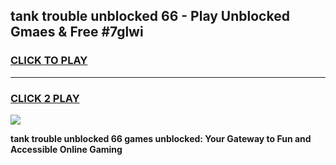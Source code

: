 
## tank trouble unblocked 66 - Play Unblocked Gmaes & Free #7glwi
<h3>
<a href="https://news.freeplayer.one?title=tank_trouble_unblocked_66&ref=03M">CLICK TO PLAY</a></h3>
<hr>

<h3>
<a href="https://news.freeplayer.one?title=tank_trouble_unblocked_66&ref=03M">CLICK 2 PLAY</a>
  
</h3>

<a href="https://news.freeplayer.one?title=tank_trouble_unblocked_66&ref=03M"><img src="https://clearcache.store/games.png"></a>


**tank trouble unblocked 66 games unblocked: Your Gateway to Fun and Accessible Online Gaming**
